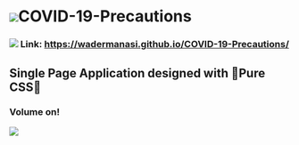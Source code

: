 # <img src="https://img.icons8.com/flat_round/64/000000/protection-mask.png"/>COVID-19-Precautions 

###  <img src="https://img.icons8.com/doodle/48/000000/coronavirus.png"/> Link: https://wadermanasi.github.io/COVID-19-Precautions/

## Single Page Application designed with 🌟Pure CSS🌟

### Volume on!
<img src="https://img.icons8.com/cute-clipart/64/000000/low-volume.png"/> 
